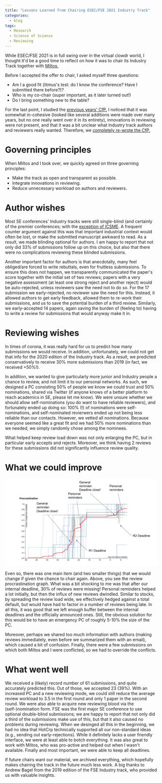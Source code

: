 ```yaml
---
title: "Lessons Learned from Chairing ESEC/FSE 2021 Industry Track"
categories:
  - blog
tags:
  - Research
  - Science of Science
  - Reviewing
---
```


While ESEC/FSE 2021 is in full swing over in the virtual clowdr world, I thought it'd be a good time to reflect on how it was to chair its Industry Track together with [Miltos.](https://miltos.allamanis.com/)

Before I accepted the offer to chair, I asked myself three questions:
* Am I a good fit (litmus's test: do I know the conference? Have I submitted there before?)?
* Who is my co-chair (super important, as it later turned out!)
* Do I bring something new to the table?


For the last point, I studied the [previous years' CfP.](https://2020.esec-fse.org/track/esecfse-2020-industry-papers?#Call-for-Industry-Papers) I noticed that it was somewhat in-cohesive (looked like several additions were made over many years, but no one really went over it in its entirety), innovations in reviewing were not present, and that it was a bit unclear what Industry track authors and reviewers really wanted. Therefore, we [completely re-wrote the CfP.](https://2021.esec-fse.org/track/fse-2021-industry?#Call-for-Industry-Papers)

# Governing principles

When Miltos and I took over, we quickly agreed on three governing principles:
* Make the track as open and transparent as possible.
* Integrate innovations in reviewing.
* Reduce unnecessary workload on authors and reviewers.

# Author wishes

Most SE conferences' Industry tracks were still single-blind (and certainly of the premier conferences; with the [exception of ICSME](https://www.felienne.com/archives/5467). A frequent counter argument against this was that important industrial context would often be lost, or make the submitted manuscript awkward to read. As a result, we made blinding optional for authors. I am happy to report that not only did 33% of submissions follow up on this choice, but also that there were no complications reviewing these blinded submissions. 

Another important factor for authors is that anecdotally, many feel obliged/are forced to write rebuttals, even for fruitless submissions. To ensure this does not happen, we transparently communicated the paper's score together with the initial set of two reviews; papers with a very negative assessment (at least one strong reject and another reject) would be auto-rejected, unless reviewers saw the need not to do so. For the 17 submission we early-rejected, no reviewer saw the need for this. Instead, it allowed authors to get early feedback, allowed them to re-work their submissions, and us to save the potential burden of a third review. Similarly, we early-accepted 14 papers, again saving the burden of (feeling to) having to write a review for submissions that would anyway make it in.

# Reviewing wishes

In times of corona, it was really hard for us to predict how many submissions we would receive. In addition, unfortunately, we could not get that info for the 2020 edition of the Industry track. As a result, we predicted conservatively to receive 30% more submissions than 2019 (in fact, we received +50%!).

In addition, we wanted to give particularly more junior and Industry people a chance to review, and not limit it to our personal networks. As such, we designed a PC consisting 50% of people we know we could trust and 50% nominations, shared via Twitter (if anyone knows of a better platform to reach academics in SE, please let me know). We were unsure whether we should allow self-nominations (you do want to have reliable reviewers), and fortunately ended up doing so: 100% (!) of nominations were self-nominations, and self-nominated revierwers ended up not being less reliable than our contacts. However, we vetted all nominations. Because everyone seemed like a great fit and we had 50% more nominations than we needed, we simply randomly chose among the nominees.

What helped keep review load down was not only enlarging the PC, but in particular early accepts and rejects. Moreover, we think having 2 reviews for these submissions did not significantly influence review quality.

# What we could improve

![Procrastination graph.](/assets/posts/2021-08-26-procrastination.png)

Even so, there was one main item (and two smaller things) that we would change if given the chance to chair again. Above, you see the review procrastination graph. What was a bit shocking to me was that after our internal deadline, 30% of reviews were missing! Personal reminders helped a lot initially, but then the influx of new reviews dwindled. Similar to stocks, by spreading the review load wide, we effectively hedged against a total default, but would have had to factor in a number of reviews being late. In all this, it was good that we left enough buffer between the internal deadlines and the officially announced ones. Still, the obvious solution for this would be to have an emergency PC of roughly 5-10% the size of the PC.

Moreover, perhaps we shared too much information with authors (making reviews immediately, even before we summarized them with an email), which caused a bit of confusion. Finally, there were a few submissions on which both Miltos and I were conflicted, so we had to override the conflicts.

# What went well

We received a (likely) record number of 61 submissions, and quite accurately predicted this. Out of those, we accepted 23 (39%). With an increased PC and a new reviewing mode, we could still reduce the average review workload to 3.5 in the first round and only 1 paper in the second round. We were also able to acquire new reviewing blood via the (self-)nomination form. FSE was the first major SE conference to use optional double-blind submissions; we are happy to report that not only did a third of the submissions make use of this, but that it also caused no problems during reviewing. When we desinged all this in the beginning, we had no idea that HotCrp technically supported all our non-standard ideas  (e.g., sending out early-rejections). While it definitely lacks a user friendly interface, we were at least able to botch everything. It was also great to work with Miltos, who was pro-active and helped out when I wasn't available. Finally and most important, we were able to keep all deadlines.




If future chairs want our material, we archived everything, which hopefully makes chairing the track in the future much less work. A big thanks to Andrew Bagel from the 2019 edition of the FSE Industry track, who provided us with valuable insights.

